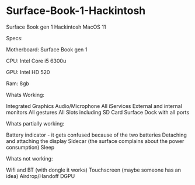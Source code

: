 # Surface-Book-1-Hackintosh
Surface Book gen 1 Hackintosh MacOS 11



Specs:

Motherboard: Surface Book gen 1

CPU: Intel Core i5 6300u

GPU: Intel HD 520

Ram: 8gb


Whats Working:

Integrated Graphics
Audio/Microphone
All iServices
External and internal monitors
All gestures
All Slots including SD Card
Surface Dock with all ports

Whats partially working:

Battery indicator - it gets confused because of the two batteries
Detaching and attaching the display
Sidecar (the surface complains about the power consumption)
Sleep

Whats not working:

Wifi and BT (with dongle it works)
Touchscreen (maybe someone has an idea)
Airdrop/Handoff
DGPU
